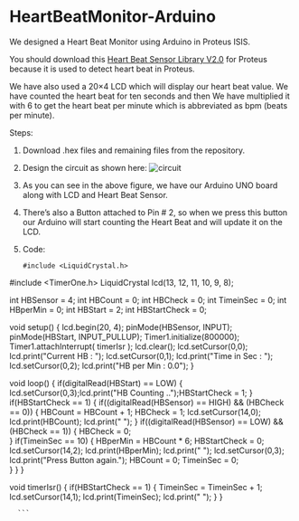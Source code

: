 # HeartBeatMonitor-Arduino

 We designed a Heart Beat Monitor using Arduino in Proteus ISIS.
 
 You should download this [Heart Beat Sensor Library V2.0](https://www.theengineeringprojects.com/2017/11/heart-beat-sensor-library-v2-0-for-proteus.html) for Proteus because it is used to detect heart beat in Proteus.
 
 We have also used a 20×4 LCD which will display our heart beat value. We have counted the heart beat for ten seconds and then We have multiplied it with 6 to get the heart beat per minute which is abbreviated as bpm (beats per minute).
 
 Steps:
 
 1. Download .hex files and remaining files from the repository.
 
 2. Design the circuit as shown here: 
                  ![circuit](/images/1.1png)
                  
 3. As you can see in the above figure, we have our Arduino UNO board along with LCD and Heart Beat Sensor.
 
 4. There’s also a Button attached to Pin # 2, so when we press this button our Arduino will start counting the Heart Beat and will update  it on the LCD.
 
 5. Code: 
      ```
      #include <LiquidCrystal.h>
#include <TimerOne.h>
LiquidCrystal lcd(13, 12, 11, 10, 9, 8);

int HBSensor = 4;
int HBCount = 0;
int HBCheck = 0;
int TimeinSec = 0;
int HBperMin = 0;
int HBStart = 2;
int HBStartCheck = 0;

void setup() {
  lcd.begin(20, 4);
  pinMode(HBSensor, INPUT);
  pinMode(HBStart, INPUT_PULLUP);
  Timer1.initialize(800000); 
  Timer1.attachInterrupt( timerIsr );
  lcd.clear();
  lcd.setCursor(0,0);
  lcd.print("Current HB  : ");
  lcd.setCursor(0,1);
  lcd.print("Time in Sec : ");
  lcd.setCursor(0,2);
  lcd.print("HB per Min  : 0.0");
}

void loop() {
  if(digitalRead(HBStart) == LOW)
  {
	  lcd.setCursor(0,3);lcd.print("HB Counting ..");HBStartCheck = 1;
  }
  if(HBStartCheck == 1)
  {
      if((digitalRead(HBSensor) == HIGH) && (HBCheck == 0))
      {
        HBCount = HBCount + 1;
        HBCheck = 1;
        lcd.setCursor(14,0);
        lcd.print(HBCount);
        lcd.print(" ");
      }
      if((digitalRead(HBSensor) == LOW) && (HBCheck == 1))
      {
        HBCheck = 0;   
      }
      if(TimeinSec == 10)
      {
          HBperMin = HBCount * 6;
          HBStartCheck = 0;
          lcd.setCursor(14,2);
          lcd.print(HBperMin);
          lcd.print(" ");
          lcd.setCursor(0,3);
          lcd.print("Press Button again.");
          HBCount = 0;
          TimeinSec = 0;      
      }
  }
}

void timerIsr()
{
  if(HBStartCheck == 1)
  {
      TimeinSec = TimeinSec + 1;
      lcd.setCursor(14,1);
      lcd.print(TimeinSec);
      lcd.print(" ");
  }
}

      ```
